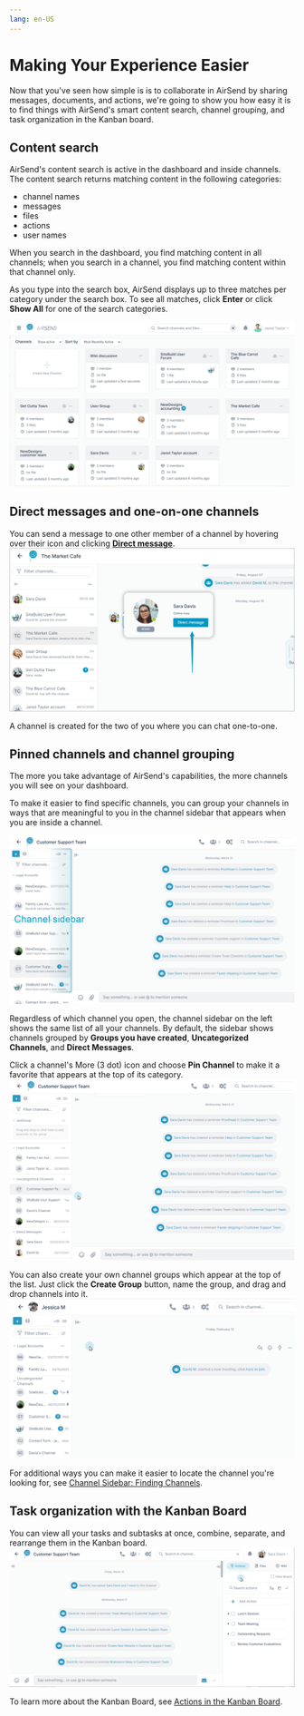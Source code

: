 ```yaml
---
lang: en-US
---
```


# Making Your Experience Easier

Now that you've seen how simple is is to collaborate in AirSend by sharing messages, documents, and actions, we're going to show you how easy it is to find things with AirSend's smart content search, channel grouping, and task organization in the Kanban board. 

## Content search

AirSend's content search is active in the dashboard and inside channels. The content search returns matching content in the following categories:

-   channel names
-   messages
-   files
-   actions
-   user names

When you search in the dashboard, you find matching content in all channels; when you search in a channel, you find matching content within that channel only.

As you type into the search box, AirSend displays up to three matches per category under the search box. To see all matches, click **Enter** or click **Show All** for one of the search categories.

![](./assets/making-your-experience-easier/as-search-video.gif)

## Direct messages and one-on-one channels

You can send a message to one other member of a channel by hovering over their icon and clicking **[Direct message](/messages/direct-messaging)**.   
![](./assets/making-your-experience-easier/as-direct-message-large.png)

A channel is created for the two of you where you can chat one-to-one.

## Pinned channels and channel grouping

The more you take advantage of AirSend's capabilities, the more channels you will see on your dashboard.

To make it easier to find specific channels, you can group your channels in ways that are meaningful to you in the channel sidebar that appears when you are inside a channel.  
  
![](./assets/making-your-experience-easier/as-channel-sidebar-2.png)

Regardless of which channel you open, the channel sidebar on the left shows the same list of all your channels. By default, the sidebar shows channels grouped by **Groups you have created**, **Uncategorized  
Channels**, and **Direct Messages**. 

Click a channel's More (3 dot) icon and choose **Pin Channel** to make it a favorite that appears at the top of its category.  
![](./assets/making-your-experience-easier/as-pin-channel-mp-4.gif)

You can also create your own channel groups which appear at the top of the list. Just click the **Create Group** button, name the group, and drag and drop channels into it.   
![Create a Group](./assets/making-your-experience-easier/create-a-group.gif)

For additional ways you can make it easier to locate the channel you're looking for, see [Channel Sidebar: Finding Channels](/#).

  

## Task organization with the Kanban Board

You can view all your tasks and subtasks at once, combine, separate, and rearrange them in the Kanban board.  
![](./assets/making-your-experience-easier/kanban-anim-gif.gif)

To learn more about the Kanban Board, see [Actions in the Kanban Board](/#).